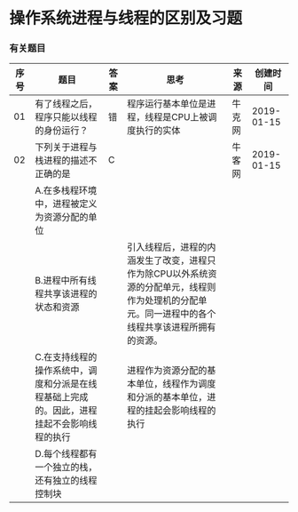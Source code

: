 
# 操作系统进程与线程的区别及习题

### 有关题目

|序号|题目|答案|思考|来源|创建时间|
|--|--|--|--|--|--|
|01|有了线程之后，程序只能以线程的身份运行？|错|程序运行基本单位是进程，线程是CPU上被调度执行的实体|牛克网|2019-01-15|
|02|下列关于进程与栈进程的描述不正确的是|C||牛客网|2019-01-15|
||A.在多栈程环境中，进程被定义为资源分配的单位||||
||B.进程中所有线程共享该进程的状态和资源||引入线程后，进程的内涵发生了改变，进程只作为除CPU以外系统资源的分配单元，线程则作为处理机的分配单元。同一进程中的各个线程共享该进程所拥有的资源。||
||C.在支持线程的操作系统中，调度和分派是在线程基础上完成的。因此，进程挂起不会影响线程的执行||进程作为资源分配的基本单位，线程作为调度和分派的基本单位，进程的挂起会影响线程的执行||
||D.每个线程都有一个独立的栈，还有独立的线程控制块||||
